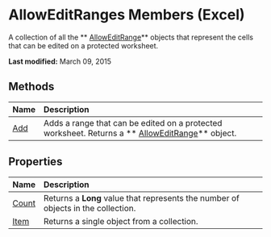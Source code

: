 
# AllowEditRanges Members (Excel)
A collection of all the  ** [AllowEditRange](2bfd80d1-3a59-162e-194a-8699ca6b0d4b.md)** objects that represent the cells that can be edited on a protected worksheet.

 **Last modified:** March 09, 2015


## Methods



|**Name**|**Description**|
|:-----|:-----|
| [Add](f88d900d-4974-4d8d-6279-0be6376fc232.md)|Adds a range that can be edited on a protected worksheet. Returns a  ** [AllowEditRange](2bfd80d1-3a59-162e-194a-8699ca6b0d4b.md)** object.|

## Properties



|**Name**|**Description**|
|:-----|:-----|
| [Count](cf834d9b-7b03-087e-c19f-ba5892505eba.md)|Returns a  **Long** value that represents the number of objects in the collection.|
| [Item](c6ac67af-258d-c2bf-3169-f42a5b037f2e.md)|Returns a single object from a collection.|
